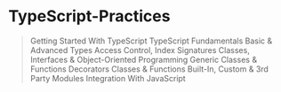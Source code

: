 # TypeScript-Practices

> Getting Started With TypeScript
> TypeScript Fundamentals
> Basic & Advanced Types
> Access Control, Index Signatures
> Classes, Interfaces & Object-Oriented Programming
> Generic Classes & Functions
> Decorators Classes & Functions
> Built-In, Custom & 3rd Party Modules
> Integration With JavaScript